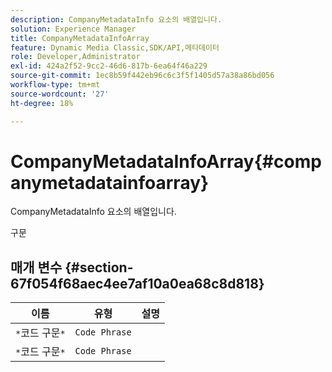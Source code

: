 ```yaml
---
description: CompanyMetadataInfo 요소의 배열입니다.
solution: Experience Manager
title: CompanyMetadataInfoArray
feature: Dynamic Media Classic,SDK/API,메타데이터
role: Developer,Administrator
exl-id: 424a2f52-9cc2-46d6-817b-6ea64f46a229
source-git-commit: 1ec8b59f442eb96c6c3f5f1405d57a38a86bd056
workflow-type: tm+mt
source-wordcount: '27'
ht-degree: 18%

---
```


# CompanyMetadataInfoArray{#companymetadatainfoarray}

CompanyMetadataInfo 요소의 배열입니다.

구문

## 매개 변수 {#section-67f054f68aec4ee7af10a0ea68c8d818}

| 이름 | 유형 | 설명 |
|---|---|---|
| `*`코드 구문`*` | `Code Phrase` |  |
| `*`코드 구문`*` | `Code Phrase` |  |
